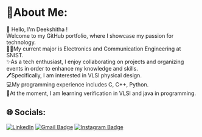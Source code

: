 # 🌟About Me:
👋 Hello, I'm Deekshitha !<br> 
Welcome to my GitHub portfolio, where I showcase my passion for technology.<br> 
👩‍🎓My current major is Electronics and Communication Engineering at SNIST.<br>
✨As a tech enthusiast, I enjoy collaborating on projects and organizing events in order to enhance my knowledge and skills.<br>
🖊️Specifically, I am interested in VLSI physical design.<br>
💻My programming experience includes C, C++, Python.<br>
📖At the moment, I am learning verification in VLSI and java in programming.<br>

## 🌐 Socials:
[![LinkedIn](https://img.shields.io/badge/LinkedIn-%230077B5.svg?logo=linkedin&logoColor=white)](https://www.linkedin.com/in/deekshitha-sanka/) 
[![Gmail Badge](https://img.shields.io/badge/-MailID-c14438?style=flat-square&logo=Gmail&logoColor=white&link=mailto:kinshukgoel4@gmail.com)](mailto:sankadeekshitha@gmail.com)
[![Instagram Badge](https://img.shields.io/badge/-Instagram-purple?style=flat-square&logo=instagram&logoColor=white&link=https://instagram.com/kinshukgoel4/)](https://www.instagram.com/deekshi25.62/)


